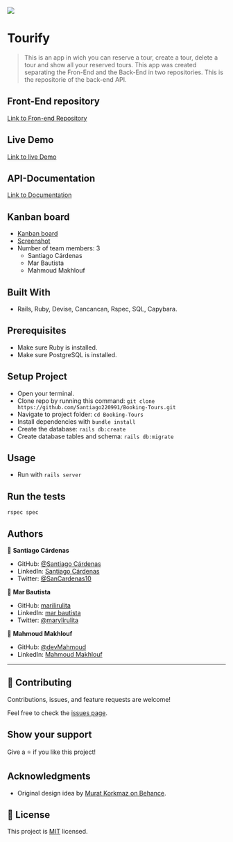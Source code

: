 ![](https://img.shields.io/badge/Microverse-blueviolet)

# Tourify

> This is an app in wich you can reserve a tour, create a tour, delete a tour and show all your reserved tours. This app was created separating the Fron-End and the Back-End in two repositories. This is the repositorie of the back-end API.

## Front-End repository

[Link to Fron-end Repository](https://github.com/Santiago220991/Booking-Tours-Front-End)

## Live Demo

[Link to live Demo](https://tourify-app.netlify.app)

## API-Documentation

[Link to Documentation](https://tourify-app.herokuapp.com/api-docs/index.html)

## Kanban board
- [Kanban board](https://github.com/Santiago220991/Booking-Tours/projects/1)
- [Screenshot](https://user-images.githubusercontent.com/98363075/190238874-d15da8c9-42e7-484e-add3-57b577355800.png)
- Number of team members: 3
  - Santiago Cárdenas
  - Mar Bautista
  - Mahmoud Makhlouf

## Built With

- Rails, Ruby, Devise, Cancancan, Rspec, SQL, Capybara.

## Prerequisites
- Make sure Ruby is installed.
- Make sure PostgreSQL is installed.

## Setup Project
- Open your terminal.
- Clone repo by running this command: `git clone https://github.com/Santiago220991/Booking-Tours.git`
- Navigate to project folder: `cd Booking-Tours`
- Install dependencies with `bundle install`
- Create the database: `rails db:create`
- Create database tables and schema: `rails db:migrate`

## Usage
- Run with `rails server`

## Run the tests
`rspec spec`

## Authors

👤 **Santiago Cárdenas**

- GitHub: [@Santiago Cárdenas](https://github.com/Santiago220991)
- LinkedIn: [Santiago Cárdenas](https://www.linkedin.com/in/alexandersantiagocardenas/)
- Twitter: [@SanCardenas10](https://twitter.com/SanCardenas10)


👤 **Mar Bautista**

- GitHub: [marilirulita](https://github.com/marilirulita)
- LinkedIn: [mar bautista](https://www.linkedin.com/in/marbautista/)
- Twitter: [@marylirulita](https://twitter.com/marylirulita)

👤 **Mahmoud Makhlouf**

- GitHub: [@devMahmoud](https://github.com/devMahmoud)
- LinkedIn: [Mahmoud Makhlouf](https://www.linkedin.com/in/mahmoud-abdelkader-makhlouf/)

---

## 🤝 Contributing

Contributions, issues, and feature requests are welcome!

Feel free to check the [issues page](https://github.com/Santiago220991/Booking-Tours/issues).

## Show your support

Give a ⭐️ if you like this project!

## Acknowledgments

- Original design idea by [Murat Korkmaz on Behance](https://www.behance.net/gallery/26425031/Vespa-Responsive-Redesign).

## 📝 License

This project is [MIT](./MIT.md) licensed.